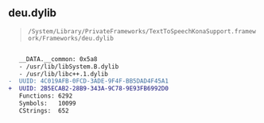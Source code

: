 ## deu.dylib

> `/System/Library/PrivateFrameworks/TextToSpeechKonaSupport.framework/Frameworks/deu.dylib`

```diff

   __DATA.__common: 0x5a8
   - /usr/lib/libSystem.B.dylib
   - /usr/lib/libc++.1.dylib
-  UUID: 4C019AFB-0FCD-3ADE-9F4F-BB5DAD4F45A1
+  UUID: 2B5ECAB2-28B9-343A-9C78-9E93FB6992D0
   Functions: 6292
   Symbols:   10099
   CStrings:  652

```

